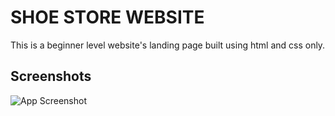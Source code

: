 
# SHOE STORE WEBSITE

This is a beginner level website's landing page built using html and css only.


## Screenshots

![App Screenshot](/images/website-screenshot.png)

